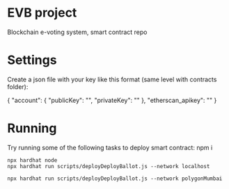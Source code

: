 # EVB project

Blockchain e-voting system, smart contract repo

# Settings

Create a json file with your key like this format (same level with contracts folder):

{
"account": {
"publicKey": "",
"privateKey": ""
},
"etherscan_apikey": ""
}

# Running

Try running some of the following tasks to deploy smart contract:
npm i

```localhost environment
npx hardhat node
npx hardhat run scripts/deployDeployBallot.js --network localhost
```

```polygon
npx hardhat run scripts/deployDeployBallot.js --network polygonMumbai
```
